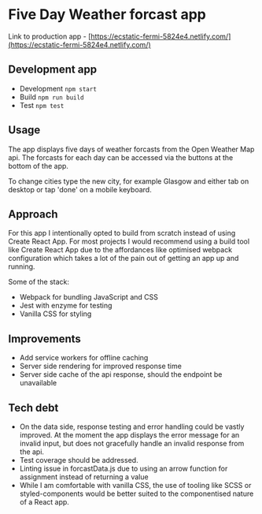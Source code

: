 # Five Day Weather forcast app

Link to production app - [https://ecstatic-fermi-5824e4.netlify.com/](https://ecstatic-fermi-5824e4.netlify.com/)

## Development app

* Development `npm start`
* Build `npm run build`
* Test `npm test`

## Usage

The app displays five days of weather forcasts from the Open Weather Map api. The forcasts for each day can be accessed via the buttons at the bottom of the app.

To change cities type the new city, for example Glasgow and either tab on desktop or tap 'done' on a mobile keyboard.

## Approach

For this app I intentionally opted to build from scratch instead of using Create React App. For most projects I would recommend using a build tool like Create React App due to the affordances like optimised webpack configuration which takes a lot of the pain out of getting an app up and running.

Some of the stack:

* Webpack for bundling JavaScript and CSS
* Jest with enzyme for testing
* Vanilla CSS for styling

## Improvements

* Add service workers for offline caching
* Server side rendering for improved response time
* Server side cache of the api response, should the endpoint be unavailable

## Tech debt

* On the data side, response testing and error handling could be vastly improved. At the moment the app displays the error message for an invalid input, but does not gracefully handle an invalid response from the api.
* Test coverage should be addressed.
* Linting issue in forcastData.js due to using an arrow function for assignment instead of returning a value
* While I am comfortable with vanilla CSS, the use of tooling like SCSS or styled-components would be better suited to the componentised nature of a React app.
